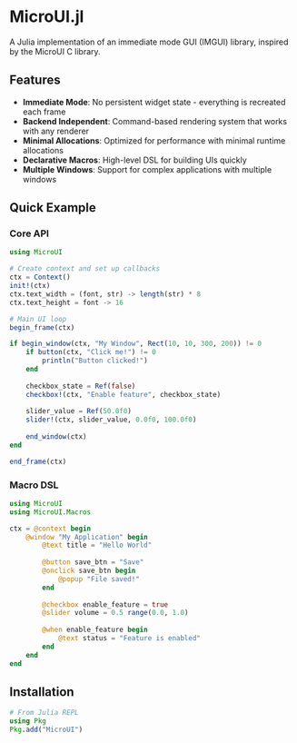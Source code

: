 # MicroUI.jl

A Julia implementation of an immediate mode GUI (IMGUI) library, inspired by the MicroUI C library.

## Features

- **Immediate Mode**: No persistent widget state - everything is recreated each frame
- **Backend Independent**: Command-based rendering system that works with any renderer
- **Minimal Allocations**: Optimized for performance with minimal runtime allocations
- **Declarative Macros**: High-level DSL for building UIs quickly
- **Multiple Windows**: Support for complex applications with multiple windows

## Quick Example

### Core API
```julia
using MicroUI

# Create context and set up callbacks
ctx = Context()
init!(ctx)
ctx.text_width = (font, str) -> length(str) * 8
ctx.text_height = font -> 16

# Main UI loop
begin_frame(ctx)

if begin_window(ctx, "My Window", Rect(10, 10, 300, 200)) != 0
    if button(ctx, "Click me!") != 0
        println("Button clicked!")
    end
    
    checkbox_state = Ref(false)
    checkbox!(ctx, "Enable feature", checkbox_state)
    
    slider_value = Ref(50.0f0)
    slider!(ctx, slider_value, 0.0f0, 100.0f0)
    
    end_window(ctx)
end

end_frame(ctx)
```

### Macro DSL
```julia
using MicroUI
using MicroUI.Macros

ctx = @context begin
    @window "My Application" begin
        @text title = "Hello World"
        
        @button save_btn = "Save"
        @onclick save_btn begin
            @popup "File saved!"
        end
        
        @checkbox enable_feature = true
        @slider volume = 0.5 range(0.0, 1.0)
        
        @when enable_feature begin
            @text status = "Feature is enabled"
        end
    end
end
```

## Installation

```julia
# From Julia REPL
using Pkg
Pkg.add("MicroUI")
```